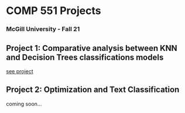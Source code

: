 # COMP 551 Projects
### McGill University - Fall 21

## Project 1: Comparative analysis between KNN and Decision Trees classifications models
[see project](https://github.com/mcaniglia16/Machine-Learning-Projects/tree/main/Project1)
## Project 2: Optimization and Text Classification
coming soon...
